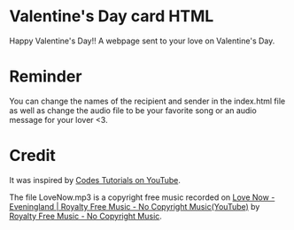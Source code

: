 # Valentine's Day card HTML
 Happy Valentine's Day!!
 A webpage sent to your love on Valentine's Day. 

# Reminder
 You can change the names of the recipient and sender in the index.html file as well as change the audio file to be your favorite song or an audio message for your lover <3.

# Credit  
 It was inspired by [Codes Tutorials on YouTube](https://youtu.be/q7F_0WJJD7g?si=7aRIzQAZBotmBJ5T).
 
 The file LoveNow.mp3 is a copyright free music recorded on [Love Now - Eveningland | Royalty Free Music - No Copyright Music(YouTube)](https://youtu.be/20LS-oFZceI?si=S4ez3lMyzqZEhqw9) by [Royalty Free Music - No Copyright Music](https://www.youtube.com/@RFM_NCM).
